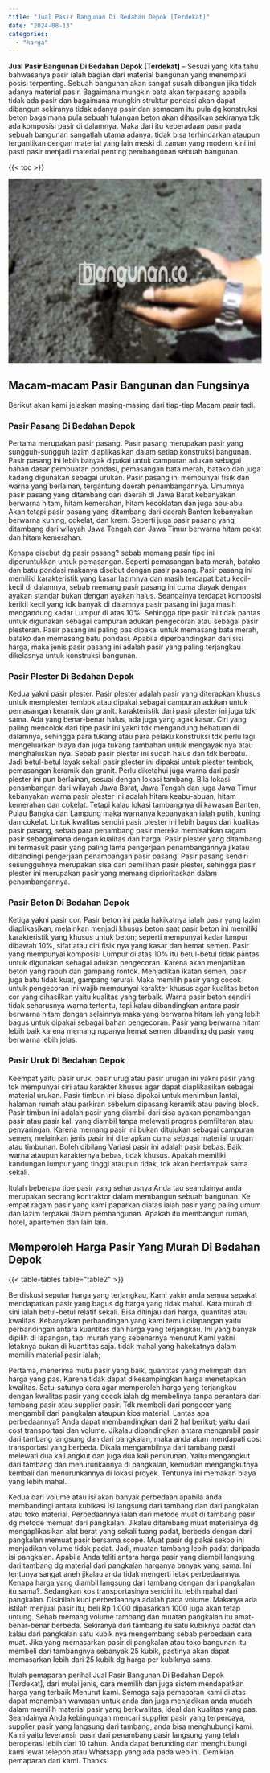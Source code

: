 ```yaml
---
title: "Jual Pasir Bangunan Di Bedahan Depok [Terdekat]"
date: "2024-08-13"
categories: 
  - "harga"
---
```


**Jual Pasir Bangunan Di Bedahan Depok \[Terdekat\]** – Sesuai yang kita tahu bahwasanya pasir ialah bagian dari material bangunan yang menempati posisi terpenting. Sebuah bangunan akan sangat susah dibangun jika tidak adanya material pasir. Bagaimana mungkin bata akan terpasang apabila tidak ada pasir dan bagaimana mungkin struktur pondasi akan dapat dibangun sekiranya tidak adanya pasir dan semacam itu pula dg konstruksi beton bagaimana pula sebuah tulangan beton akan dihasilkan sekiranya tdk ada komposisi pasir di dalamnya. Maka dari itu keberadaan pasir pada sebuah bangunan sangatlah utama adanya. tidak bisa terhindarkan ataupun tergantikan dengan material yang lain meski di zaman yang modern kini ini pasti pasir menjadi material penting pembangunan sebuah bangunan.

{{< toc >}}

![Jual Pasir Bangunan Di Bedahan Depok [Terdekat]](/images/jual-pasir-bangunan-54.png)

## Macam-macam Pasir Bangunan dan Fungsinya

Berikut akan kami jelaskan masing-masing dari tiap-tiap Macam pasir tadi.

### Pasir Pasang Di Bedahan Depok

Pertama merupakan pasir pasang. Pasir pasang merupakan pasir yang sungguh-sungguh lazim diaplikasikan dalam setiap konstruksi bangunan. Pasir pasang ini lebih banyak dipakai untuk campuran adukan sebagai bahan dasar pembuatan pondasi, pemasangan bata merah, batako dan juga kadang digunakan sebagai urukan. Pasir pasang ini mempunyai fisik dan warna yang berlainan, tergantung daerah penambangannya. Umumnya pasir pasang yang ditambang dari daerah di Jawa Barat kebanyakan berwarna hitam, hitam kemerahan, hitam kecoklatan dan juga abu-abu. Akan tetapi pasir pasang yang ditambang dari daerah Banten kebanyakan berwarna kuning, cokelat, dan krem. Seperti juga pasir pasang yang ditambang dari wilayah Jawa Tengah dan Jawa Timur berwarna hitam pekat dan hitam kemerahan.

Kenapa disebut dg pasir pasang? sebab memang pasir tipe ini diperuntukkan untuk pemasangan. Seperti pemasangan bata merah, batako dan batu pondasi makanya disebut dengan pasir pasang. Pasir pasang ini memiliki karakteristik yang kasar lazimnya dan masih terdapat batu kecil-kecil di dalamnya, sebab memang pasir pasang ini cuma diayak dengan ayakan standar bukan dengan ayakan halus. Seandainya terdapat komposisi kerikil kecil yang tdk banyak di dalamnya pasir pasang ini juga masih mengandung kadar Lumpur di atas 10%. Sehingga tipe pasir ini tidak pantas untuk digunakan sebagai campuran adukan pengecoran atau sebagai pasir plesteran. Pasir pasang ini paling pas dipakai untuk memasang bata merah, batako dan memasang batu pondasi. Apabila diperbandingkan dari sisi harga, maka jenis pasir pasang ini adalah pasir yang paling terjangkau dikelasnya untuk konstruksi bangunan.

### Pasir Plester Di Bedahan Depok

Kedua yakni pasir plester. Pasir plester adalah pasir yang diterapkan khusus untuk memplester tembok atau dipakai sebagai campuran adukan untuk pemasangan keramik dan granit. karakteristik dari pasir plester ini juga tdk sama. Ada yang benar-benar halus, ada juga yang agak kasar. Ciri yang paling mencolok dari tipe pasir ini yakni tdk mengandung bebatuan di dalamnya, sehingga para tukang atau para pelaku konstruksi tdk perlu lagi mengeluarkan biaya dan juga tukang tambahan untuk mengayak nya atau menghaluskan nya. Sebab pasir plester ini sudah halus dan tdk berbatu. Jadi betul-betul layak sekali pasir plester ini dipakai untuk plester tembok, pemasangan keramik dan granit. Perlu diketahui juga warna dari pasir plester ini pun berlainan, sesuai dengan lokasi tambang. Bila lokasi penambangan dari wilayah Jawa Barat, Jawa Tengah dan juga Jawa Timur kebanyakan warna pasir plester ini adalah hitam keabu-abuan, hitam kemerahan dan cokelat. Tetapi kalau lokasi tambangnya di kawasan Banten, Pulau Bangka dan Lampung maka warnanya kebanyakan ialah putih, kuning dan cokelat. Untuk kwalitas sendiri pasir plester ini lebih bagus dari kualitas pasir pasang, sebab para penambang pasir mereka memisahkan ragam pasir sebagaimana dengan kualitas dan harga. Pasir plester yang ditambang ini termasuk pasir yang paling lama pengerjaan penambangannya jikalau dibandingi pengerjaan penambangan pasir pasang. Pasir pasang sendiri sesungguhnya merupakan sisa dari pemilihan pasir plester, sehingga pasir plester ini merupakan pasir yang memang diprioritaskan dalam penambangannya.

### Pasir Beton Di Bedahan Depok

Ketiga yakni pasir cor. Pasir beton ini pada hakikatnya ialah pasir yang lazim diaplikasikan, melainkan menjadi khusus beton saat pasir beton ini memiliki karakteristik yang khusus untuk beton; seperti mempunyai kadar lumpur dibawah 10%, sifat atau ciri fisik nya yang kasar dan hemat semen. Pasir yang mempunyai komposisi Lumpur di atas 10% itu betul-betul tidak pantas untuk digunakan sebagai adukan pengecoran. Karena akan menjadikan beton yang rapuh dan gampang rontok. Menjadikan ikatan semen, pasir juga batu tidak kuat, gampang terurai. Maka memilih pasir yang cocok untuk pengecoran ini wajib mempunyai karakter khusus agar kualitas beton cor yang dihasilkan yaitu kualitas yang terbaik. Warna pasir beton sendiri tidak seharusnya warna tertentu, tapi kalau dibandingkan antara pasir berwarna hitam dengan selainnya maka yang berwarna hitam lah yang lebih bagus untuk dipakai sebagai bahan pengecoran. Pasir yang berwarna hitam lebih baik karena memang rupanya hemat semen dibanding dg pasir yang berwarna lebih jelas.

### Pasir Uruk Di Bedahan Depok

Keempat yaitu pasir uruk. pasir urug atau pasir urugan ini yakni pasir yang tdk mempunyai ciri atau karakter khusus agar dapat diaplikasikan sebagai material urukan. Pasir timbun ini biasa dipakai untuk menimbun lantai, halaman rumah atau parkiran sebelum dipasang keramik atau paving block. Pasir timbun ini adalah pasir yang diambil dari sisa ayakan penambangan pasir atau pasir kali yang diambil tanpa melewati progres pemfilteran atau penyaringan. Karena memang pasir ini bukan ditujukan sebagai campuran semen, melainkan jenis pasir ini diterapkan cuma sebagai material urugan atau timbunan. Boleh dibilang Variasi pasir ini adalah pasir bebas. Baik warna ataupun karakternya bebas, tidak khusus. Apakah memiliki kandungan lumpur yang tinggi ataupun tidak, tdk akan berdampak sama sekali.

Itulah beberapa tipe pasir yang seharusnya Anda tau seandainya anda merupakan seorang kontraktor dalam membangun sebuah bangunan. Ke empat ragam pasir yang kami paparkan diatas ialah pasir yang paling umum dan lazim terpakai dalam pembangunan. Apakah itu membangun rumah, hotel, apartemen dan lain lain.

## Memperoleh Harga Pasir Yang Murah Di Bedahan Depok

{{< table-tables table="table2" >}}

Berdiskusi seputar harga yang terjangkau, Kami yakin anda semua sepakat mendapatkan pasir yang bagus dg harga yang tidak mahal. Kata murah di sini ialah betul-betul relatif sekali. Bisa ditinjau dari harga, quantitas atau kwalitas. Kebanyakan perbandingan yang kami temui dilapangan yaitu perbandingan antara kuantitas dan harga yang terjangkau. Ini yang banyak dipilih di lapangan, tapi murah yang sebenarnya menurut Kami yakni letaknya bukan di kuantitas saja. tidak mahal yang hakekatnya dalam memilih material pasir ialah;

Pertama, menerima mutu pasir yang baik, quantitas yang melimpah dan harga yang pas. Karena tidak dapat dikesampingkan harga menetapkan kwalitas. Satu-satunya cara agar memperoleh harga yang terjangkau dengan kwalitas pasir yang cocok ialah dg membelinya tanpa perantara dari tambang pasir atau supplier pasir. Tdk membeli dari pengecer yang mengambil dari pangkalan ataupun kios material. Lantas apa perbedaannya? Anda dapat membandingkan dari 2 hal berikut; yaitu dari cost transportasi dan volume. Jikalau dibandingkan antara mengambil pasir dari tambang langsung dan dari pangkalan, maka anda akan mendapati cost transportasi yang berbeda. Dikala mengambilnya dari tambang pasti melewati dua kali angkut dan juga dua kali penurunan. Yaitu mengangkut dari tambang dan menurunkannya di pangkalan, kemudian mengangkutnya kembali dan menurunkannya di lokasi proyek. Tentunya ini memakan biaya yang lebih mahal.

Kedua dari volume atau isi akan banyak perbedaan apabila anda membandingi antara kubikasi isi langsung dari tambang dan dari pangkalan atau toko material. Perbedaannya ialah dari metode muat di tambang pasir dg metode memuat dari pangkalan. Jikalau ditambang muat materialnya dg mengaplikasikan alat berat yang sekali tuang padat, berbeda dengan dari pangkalan memuat pasir bersama scope. Muat pasir dg pakai sekop ini menjadikan volume tidak padat. Jadi, muatan tambang lebih padat daripada isi pangkalan. Apabila Anda teliti antara harga pasir yang diambil langsung dari tambang dg material dari pangkalan harganya banyak yang sama. Ini tentunya sangat aneh jikalau anda tidak mengerti letak perbedaannya. Kenapa harga yang diambil langsung dari tambang dengan dari pangkalan itu sama?. Sedangkan kos transportasinya sendiri itu lebih mahal dari pangkalan. Disinilah kuci perbedaannya adalah pada volume. Makanya ada istilah menjual pasir itu, beli Rp 1.000 dipasarkan 1000 juga akan tetap untung. Sebab memang volume tambang dan muatan pangkalan itu amat-benar-benar berbeda. Sekiranya dari tambang itu satu kubiknya padat dan kalau dari pangkalan satu kubik nya mengembang sebab perbedaan cara muat. Jika yang memasarkan pasir di pangkalan atau toko bangunan itu membeli dari tambangnya sebanyak 25 kubik, pastinya akan dapat memasarkan lebih dari 25 kubik dg harga per kubiknya sama.

Itulah pemaparan perihal Jual Pasir Bangunan Di Bedahan Depok \[Terdekat\], dari mulai jenis, cara memilih dan juga sistem mendapatkan harga yang terbaik Menurut kami. Semoga saja pemaparan kami di atas dapat menambah wawasan untuk anda dan juga menjadikan anda mudah dalam memilih material pasir yang berkwalitas, ideal dan kualitas yang pas. Seandainya Anda kebingungan mencari supplier pasir yang terpercaya, supplier pasir yang langsung dari tambang, anda bisa menghubungi kami. Kami yaitu leveransir pasir dari penambang pasir langsung yang telah beroperasi lebih dari 10 tahun. Anda dapat berunding dan menghubungi kami lewat telepon atau Whatsapp yang ada pada web ini. Demikian pemaparan dari kami. Thanks

